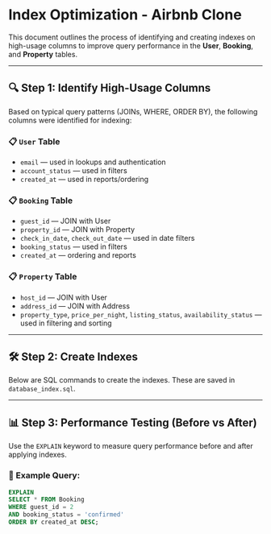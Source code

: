 # Index Optimization - Airbnb Clone

This document outlines the process of identifying and creating indexes on high-usage columns to improve query performance in the **User**, **Booking**, and **Property** tables.

---

## 🔍 Step 1: Identify High-Usage Columns

Based on typical query patterns (JOINs, WHERE, ORDER BY), the following columns were identified for indexing:

### 📋 `User` Table
- `email` — used in lookups and authentication
- `account_status` — used in filters
- `created_at` — used in reports/ordering

### 📋 `Booking` Table
- `guest_id` — JOIN with User
- `property_id` — JOIN with Property
- `check_in_date`, `check_out_date` — used in date filters
- `booking_status` — used in filters
- `created_at` — ordering and reports

### 📋 `Property` Table
- `host_id` — JOIN with User
- `address_id` — JOIN with Address
- `property_type`, `price_per_night`, `listing_status`, `availability_status` — used in filtering and sorting

---

## 🛠️ Step 2: Create Indexes

Below are SQL commands to create the indexes. These are saved in `database_index.sql`.

---

## 📊 Step 3: Performance Testing (Before vs After)

Use the `EXPLAIN` keyword to measure query performance before and after applying indexes.

### 🧪 Example Query:

```sql
EXPLAIN
SELECT * FROM Booking
WHERE guest_id = 2
AND booking_status = 'confirmed'
ORDER BY created_at DESC;
